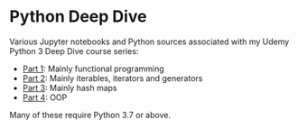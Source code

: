 Python Deep Dive
================

Various Jupyter notebooks and Python sources associated with my Udemy Python 3 Deep Dive course series:

- [Part 1](https://www.udemy.com/course/python-3-deep-dive-part-1/?referralCode=E46B931C71EE01845062/): Mainly functional programming
- [Part 2](https://www.udemy.com/course/python-3-deep-dive-part-2/?referralCode=3E7AFEF5174F04E5C8D4/): Mainly iterables, iterators and generators
- [Part 3](https://www.udemy.com/course/python-3-deep-dive-part-3/?referralCode=C5B0D9AB965B9BF4C49F/): Mainly hash maps
- [Part 4](https://www.udemy.com/course/python-3-deep-dive-part-4/?referralCode=3BB758BE4C04FB983E6F/): OOP

Many of these require Python 3.7 or above.
